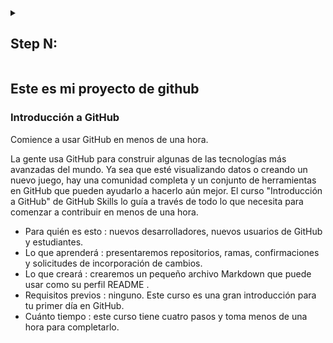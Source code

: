 <details id=1>
<summary><h2>Step N: </h2></summary>

</details>

## Este es mi proyecto de github 
### Introducción a GitHub 
Comience a usar GitHub en menos de una hora.

La gente usa GitHub para construir algunas de las tecnologías más avanzadas del mundo. Ya sea que esté visualizando datos o creando un nuevo juego, hay una comunidad completa y un conjunto de herramientas en GitHub que pueden ayudarlo a hacerlo aún mejor. El curso "Introducción a GitHub" de GitHub Skills lo guía a través de todo lo que necesita para comenzar a contribuir en menos de una hora.

- Para quién es esto : nuevos desarrolladores, nuevos usuarios de GitHub y estudiantes.
- Lo que aprenderá : presentaremos repositorios, ramas, confirmaciones y solicitudes de incorporación de cambios.
- Lo que creará : crearemos un pequeño archivo Markdown que puede usar como su perfil README .
- Requisitos previos : ninguno. Este curso es una gran introducción para tu primer día en GitHub.
- Cuánto tiempo : este curso tiene cuatro pasos y toma menos de una hora para completarlo.

<!--step1

## Step 1: Step title

endstep1-->

